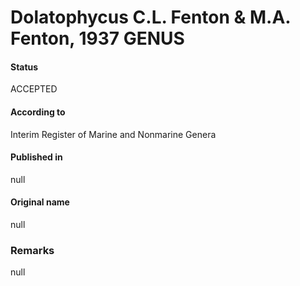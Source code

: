 # Dolatophycus C.L. Fenton & M.A. Fenton, 1937 GENUS

#### Status
ACCEPTED

#### According to
Interim Register of Marine and Nonmarine Genera

#### Published in
null

#### Original name
null

### Remarks
null